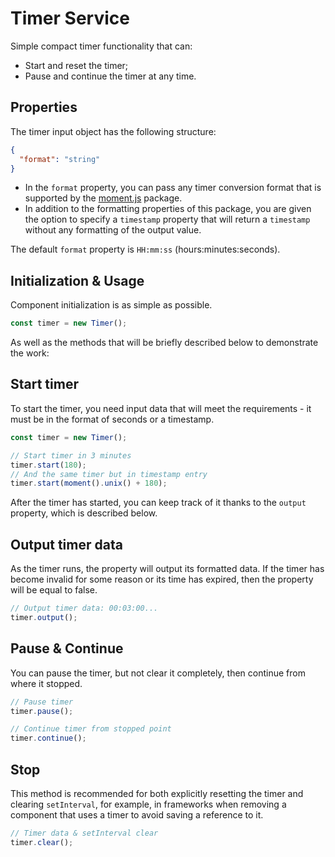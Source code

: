# Timer Service

Simple compact timer functionality that can:
- Start and reset the timer;
- Pause and continue the timer at any time.

## Properties

The timer input object has the following structure:

```json
{
  "format": "string"
}
```

- In the `format` property, you can pass any timer conversion format that is supported by the [moment.js](https://momentjs.com/) package.
- In addition to the formatting properties of this package, you are given the option to specify a `timestamp` property that will return a `timestamp` without any formatting of the output value.

The default `format` property is `HH:mm:ss` (hours:minutes:seconds).

## Initialization & Usage

Component initialization is as simple as possible.

```javascript
const timer = new Timer();
```

As well as the methods that will be briefly described below to demonstrate the work:

## Start timer

To start the timer, you need input data that will meet the requirements - it must be in the format of seconds or a timestamp.

```javascript
const timer = new Timer();

// Start timer in 3 minutes
timer.start(180);
// And the same timer but in timestamp entry
timer.start(moment().unix() + 180);
```

After the timer has started, you can keep track of it thanks to the `output` property, which is described below.

## Output timer data

As the timer runs, the property will output its formatted data. If the timer has become invalid for some reason or its time has expired, then the property will be equal to false.

```javascript
// Output timer data: 00:03:00...
timer.output();
```

## Pause & Continue

You can pause the timer, but not clear it completely, then continue from where it stopped.

```javascript
// Pause timer
timer.pause();

// Continue timer from stopped point
timer.continue();
```

## Stop

This method is recommended for both explicitly resetting the timer and clearing `setInterval`, for example, in frameworks when removing a component that uses a timer to avoid saving a reference to it.

```javascript
// Timer data & setInterval clear
timer.clear();
```
